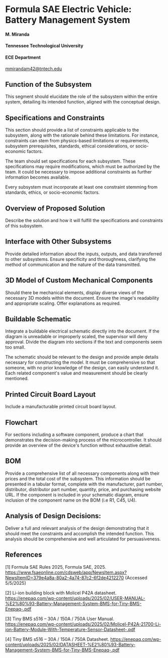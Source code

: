 # Formula SAE Electric Vehicle: Battery Management System

#### M. Miranda
#### Tennessee Technological University 
#### ECE Department 
[mmirandam42@tntech.edu](mailto:mmirandam42@tntech.edu)

## Function of the Subsystem

This segment should elucidate the role of the subsystem within the entire system, detailing its intended function, aligned with the conceptual design.


## Specifications and Constraints

This section should provide a list of constraints applicable to the subsystem, along with the rationale behind these limitations. For instance, constraints can stem from physics-based limitations or requirements, subsystem prerequisites, standards, ethical considerations, or socio-economic factors.

The team should set specifications for each subsystem. These specifications may require modifications, which must be authorized by the team. It could be necessary to impose additional constraints as further information becomes available.

Every subsystem must incorporate at least one constraint stemming from standards, ethics, or socio-economic factors.


## Overview of Proposed Solution

Describe the solution and how it will fulfill the specifications and constraints of this subsystem.


## Interface with Other Subsystems

Provide detailed information about the inputs, outputs, and data transferred to other subsystems. Ensure specificity and thoroughness, clarifying the method of communication and the nature of the data transmitted.


## 3D Model of Custom Mechanical Components

Should there be mechanical elements, display diverse views of the necessary 3D models within the document. Ensure the image's readability and appropriate scaling. Offer explanations as required.


## Buildable Schematic 

Integrate a buildable electrical schematic directly into the document. If the diagram is unreadable or improperly scaled, the supervisor will deny approval. Divide the diagram into sections if the text and components seem too small.

The schematic should be relevant to the design and provide ample details necessary for constructing the model. It must be comprehensive so that someone, with no prior knowledge of the design, can easily understand it. Each related component's value and measurement should be clearly mentioned.


## Printed Circuit Board Layout

Include a manufacturable printed circuit board layout.


## Flowchart

For sections including a software component, produce a chart that demonstrates the decision-making process of the microcontroller. It should provide an overview of the device's function without exhaustive detail.


## BOM

Provide a comprehensive list of all necessary components along with their prices and the total cost of the subsystem. This information should be presented in a tabular format, complete with the manufacturer, part number, distributor, distributor part number, quantity, price, and purchasing website URL. If the component is included in your schematic diagram, ensure inclusion of the component name on the BOM (i.e R1, C45, U4).

## Analysis of Design Decisions:

Deliver a full and relevant analysis of the design demonstrating that it should meet the constraints and accomplish the intended function. This analysis should be comprehensive and well articulated for persuasiveness.

## References

[1] Formula SAE Rules 2025, Formula SAE, 2025. https://www.fsaeonline.com/cdsweb/app/NewsItem.aspx?NewsItemID=379e4a8a-80a2-4a74-87c2-6f2de4212270 (Accessed 5/5/2025)

[2] Li-ion building block with Molicel P42A datasheet. https://enepaq.com/wp-content/uploads/2025/02/USER-MANUAL-%E2%80%93-Battery-Management-System-BMS-for-Tiny-BMS-Enepaq-.pdf

[3] Tiny BMS s516 – 30A / 150A / 750A User Manual. https://enepaq.com/wp-content/uploads/2025/02/Molicel-P42A-21700-Li-ion-Battery-Module-With-Temperature-Sensor-Datasheet-.pdf

[4] Tiny BMS s516 – 30A / 150A / 750A Datasheet. https://enepaq.com/wp-content/uploads/2025/02/DATASHEET-%E2%80%93-Battery-Management-System-BMS-for-Tiny-BMS-Enepaq-.pdf
